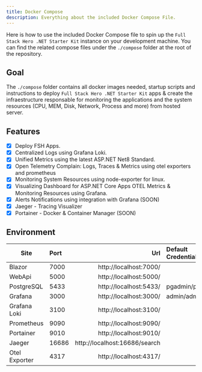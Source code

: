 ```yaml
---
title: Docker Compose
description: Everything about the included Docker Compose File.
---
```


Here is how to use the included Docker Compose file to spin up the `Full Stack Hero .NET Starter Kit` instance on your development machine.
You can find the related compose files under the `./compose` folder at the root of the repository.

## Goal

The `./compose` folder contains all docker images needed, startup scripts and instructions to deploy `Full Stack Hero .NET Starter Kit` apps & create the infraestructure responsable for monitoring the applications and the system resources (CPU, MEM, Disk, Network, Process and more) from hosted server.

## Features

- [x] Deploy FSH Apps.
- [x] Centralized Logs using Grafana Loki.
- [x] Unified Metrics using the latest ASP.NET Net8 Standard.
- [x] Open Telemetry Complain: Logs, Traces & Metrics using otel exporters and prometheus
- [x] Monitoring System Resources using node-exporter for linux.
- [x] Visualizing Dashboard for ASP.NET Core Apps OTEL Metrics & Monitoring Resources using Grafana.
- [x] Alerts Notifications using integration with Grafana (SOON)
- [x] Jaeger - Tracing Visualizer 
- [x] Portainer - Docker & Container Manager (SOON) 

## Environment

| Site                | Port  |  Url                                  | Default Credentials        |
| --------------------|:------| -------------------------------------:|:---------------------------|
| Blazor              | 7000  | http://localhost:7000/                |                            |
| WebApi              | 5000  | http://localhost:5000/                |                            |
| PostgreSQL          | 5433  | http://localhost:5433/                | pgadmin/pgadmin            |
| Grafana             | 3000  | http://localhost:3000/                | admin/admin                | 
| Grafana Loki        | 3100  | http://localhost:3100/                |                            |
| Prometheus          | 9090  | http://localhost:9090/                |                            |
| Portainer           | 9010  | http://localhost:9010/                |                            |
| Jaeger              | 16686 | http://localhost:16686/search         |                            |
| Otel Exporter       | 4317  | http://localhost:4317/                |                            |



